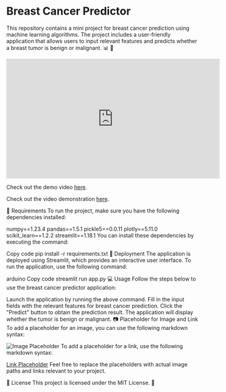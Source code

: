 # Breast Cancer Predictor

This repository contains a mini project for breast cancer prediction using machine learning algorithms. The project includes a user-friendly application that allows users to input relevant features and predicts whether a breast tumor is benign or malignant. :bar_chart: :mag_right:
<iframe width="560" height="315" src="https://github.com/Zaheer-10/Breast_Cancer_Detection/blob/main/Breast%20cancer%20Project%20Over-%20view.mp4" frameborder="0" allowfullscreen></iframe>

Check out the demo video [here](https://drive.google.com/uc?id=1KVfHJW8P6jJf0C7g2kk-iqgg8HVQfsLT&export=download).

Check out the video demonstration [here](https://github.com/Zaheer-10/Breast_Cancer_Detection/blob/main/Breast%20cancer%20Project%20Over-%20view.mp4).


:pushpin: Requirements
To run the project, make sure you have the following dependencies installed:

numpy==1.23.4
pandas==1.5.1
pickle5==0.0.11
plotly==5.11.0
scikit_learn==1.2.2
streamlit==1.18.1
You can install these dependencies by executing the command:

Copy code
pip install -r requirements.txt
:rocket: Deployment
The application is deployed using Streamlit, which provides an interactive user interface. To run the application, use the following command:

arduino
Copy code
streamlit run app.py
:computer: Usage
Follow the steps below to use the breast cancer predictor application:

Launch the application by running the above command.
Fill in the input fields with the relevant features for breast cancer prediction.
Click the "Predict" button to obtain the prediction result.
The application will display whether the tumor is benign or malignant.
:camera: Placeholder for Image and Link
To add a placeholder for an image, you can use the following markdown syntax:

![Image Placeholder](path/to/image.png)
To add a placeholder for a link, use the following markdown syntax:

[Link Placeholder](https://www.example.com)
Feel free to replace the placeholders with actual image paths and links relevant to your project.

:page_facing_up: License
This project is licensed under the MIT License. :memo:
